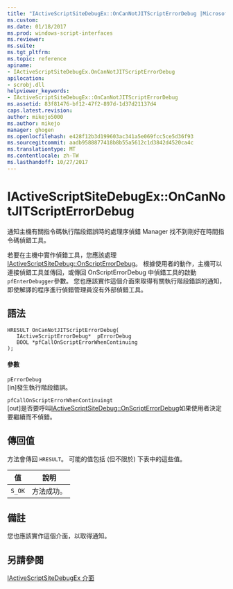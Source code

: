 ```yaml
---
title: "IActiveScriptSiteDebugEx::OnCanNotJITScriptErrorDebug |Microsoft 文件"
ms.custom: 
ms.date: 01/18/2017
ms.prod: windows-script-interfaces
ms.reviewer: 
ms.suite: 
ms.tgt_pltfrm: 
ms.topic: reference
apiname:
- IActiveScriptSiteDebugEx.OnCanNotJITScriptErrorDebug
apilocation:
- scrobj.dll
helpviewer_keywords:
- IActiveScriptSiteDebugEx::OnCanNotJITScriptErrorDebug
ms.assetid: 83f81476-bf12-47f2-897d-1d37d21137d4
caps.latest.revision: 
author: mikejo5000
ms.author: mikejo
manager: ghogen
ms.openlocfilehash: e428f12b3d199603ac341a5e069fcc5ce5d36f93
ms.sourcegitcommit: aadb9588877418b8b55a5612c1d3842d4520ca4c
ms.translationtype: MT
ms.contentlocale: zh-TW
ms.lasthandoff: 10/27/2017
---
```

# <a name="iactivescriptsitedebugexoncannotjitscripterrordebug"></a>IActiveScriptSiteDebugEx::OnCanNotJITScriptErrorDebug
通知主機有關指令碼執行階段錯誤時的處理序偵錯 Manager 找不到剛好在時間指令碼偵錯工具。  
  
 若要在主機中實作偵錯工具，您應該處理[IActiveScriptSiteDebug::OnScriptErrorDebug](../../winscript/reference/iactivescriptsitedebug-onscripterrordebug.md)。 根據使用者的動作，主機可以連接偵錯工具並傳回，或傳回 OnScriptErrorDebug 中偵錯工具的啟動`pfEnterDebugger`參數。 您也應該實作這個介面來取得有關執行階段錯誤的通知，即使解譯的程序進行偵錯管理員沒有外部偵錯工具。  
  
## <a name="syntax"></a>語法  
  
```  
HRESULT OnCanNotJITScriptErrorDebug(  
   IActiveScriptErrorDebug*  pErrorDebug  
   BOOL *pfCallOnScriptErrorWhenContinuing  
);  
```  
  
#### <a name="parameters"></a>參數  
 `pErrorDebug`  
 [in]發生執行階段錯誤。  
  
 `pfCallOnScriptErrorWhenContinuingt`  
 [out]是否要呼叫[IActiveScriptSiteDebug::OnScriptErrorDebug](../../winscript/reference/iactivescriptsitedebug-onscripterrordebug.md)如果使用者決定要繼續而不偵錯。  
  
## <a name="return-value"></a>傳回值  
 方法會傳回 `HRESULT`。 可能的值包括 (但不限於) 下表中的這些值。  
  
|值|說明|  
|-----------|-----------------|  
|`S_OK`|方法成功。|  
  
## <a name="remarks"></a>備註  
 您也應該實作這個介面，以取得通知。  
  
## <a name="see-also"></a>另請參閱  
 [IActiveScriptSiteDebugEx 介面](../../winscript/reference/iactivescriptsitedebugex-interface.md)